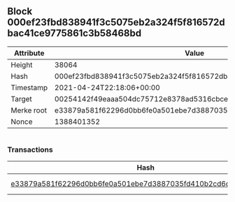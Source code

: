 ## Block 000ef23fbd838941f3c5075eb2a324f5f816572dbac41ce9775861c3b58468bd

Attribute | Value
--- | ---
Height | 38064
Hash | 000ef23fbd838941f3c5075eb2a324f5f816572dbac41ce9775861c3b58468bd
Timestamp | 2021-04-24T22:18:06+00:00
Target | 00254142f49eaaa504dc75712e8378ad5316cbcead634704b3734b6271167cc4
Merke root | e33879a581f62296d0bb6fe0a501ebe7d3887035fd410b2cd6debaffaf88c718
Nonce | 1388401352

```

```

### Transactions

Hash | Amount
--- | ---
[e33879a581f62296d0bb6fe0a501ebe7d3887035fd410b2cd6debaffaf88c718](e33879a581f62296d0bb6fe0a501ebe7d3887035fd410b2cd6debaffaf88c718.md) | 10.00000000 SKEPTI 
